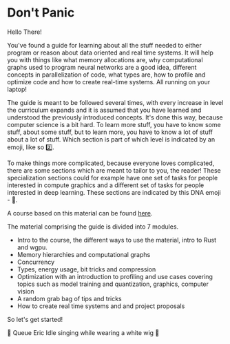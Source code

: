 # Don't Panic
Hello There!

You've found a guide for learning about all the stuff needed to either program or reason about data oriented
and real time systems. It will help you with things like what memory allocations are, why computational graphs
used to program neural networks are a good idea, different concepts in parallelization of code, what types are,
how to profile and optimize code and how to create real-time systems. All running on your laptop!

The guide is meant to be followed several times, with every increase in level the curriculum expands and it is
assumed that you have learned and understood the previously introduced concepts. It's done this way, because
computer science is a bit hard. To learn more stuff, you have to know some stuff, about some stuff, but to learn
more, you have to know a lot of stuff about a lot of stuff.
Which section is part of which level is indicated by an emoji, like so 2️⃣.

To make things more complicated, because everyone loves complicated, there are some sections which are meant to
tailor to you, the reader! These specialization sections could for example have one set of tasks for people
interested in compute graphics and a different set of tasks for people interested in deep learning.
These sections are indicated by this DNA emoji - 🧬.

A course based on this material can be found
[here](https://absorensen.github.io/real-time-visual-and-machine-learning-systems/).

The material comprising the guide is divided into 7 modules.

* Intro to the course, the different ways to use the material, intro to Rust and wgpu.
* Memory hierarchies and computational graphs
* Concurrency
* Types, energy usage, bit tricks and compression
* Optimization with an introduction to profiling and use cases covering topics such as model
training and quantization, graphics, computer vision
* A random grab bag of tips and tricks
* How to create real time systems and and project proposals

So let's get started!

🌌 Queue Eric Idle singing while wearing a white wig 🌌

